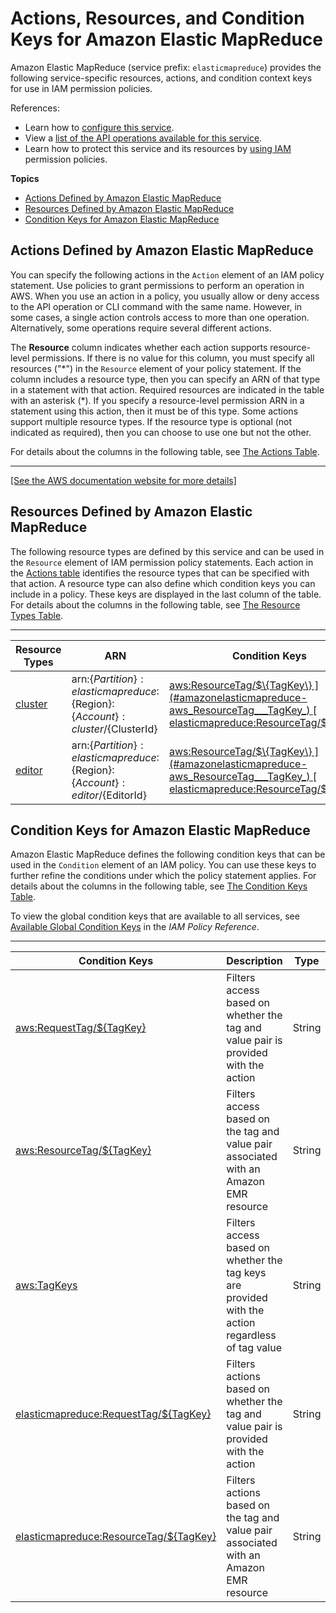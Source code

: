 # Actions, Resources, and Condition Keys for Amazon Elastic MapReduce<a name="list_amazonelasticmapreduce"></a>

Amazon Elastic MapReduce \(service prefix: `elasticmapreduce`\) provides the following service\-specific resources, actions, and condition context keys for use in IAM permission policies\.

References:
+ Learn how to [configure this service](https://docs.aws.amazon.com/emr/latest/ManagementGuide/)\.
+ View a [list of the API operations available for this service](https://docs.aws.amazon.com/emr/latest/APIReference/)\.
+ Learn how to protect this service and its resources by [using IAM](https://docs.aws.amazon.com/emr/latest/ManagementGuide/emr-plan-access.html) permission policies\.

**Topics**
+ [Actions Defined by Amazon Elastic MapReduce](#amazonelasticmapreduce-actions-as-permissions)
+ [Resources Defined by Amazon Elastic MapReduce](#amazonelasticmapreduce-resources-for-iam-policies)
+ [Condition Keys for Amazon Elastic MapReduce](#amazonelasticmapreduce-policy-keys)

## Actions Defined by Amazon Elastic MapReduce<a name="amazonelasticmapreduce-actions-as-permissions"></a>

You can specify the following actions in the `Action` element of an IAM policy statement\. Use policies to grant permissions to perform an operation in AWS\. When you use an action in a policy, you usually allow or deny access to the API operation or CLI command with the same name\. However, in some cases, a single action controls access to more than one operation\. Alternatively, some operations require several different actions\.

The **Resource** column indicates whether each action supports resource\-level permissions\. If there is no value for this column, you must specify all resources \("\*"\) in the `Resource` element of your policy statement\. If the column includes a resource type, then you can specify an ARN of that type in a statement with that action\. Required resources are indicated in the table with an asterisk \(\*\)\. If you specify a resource\-level permission ARN in a statement using this action, then it must be of this type\. Some actions support multiple resource types\. If the resource type is optional \(not indicated as required\), then you can choose to use one but not the other\.

For details about the columns in the following table, see [The Actions Table](reference_policies_actions-resources-contextkeys.md#actions_table)\.


****  
[\[See the AWS documentation website for more details\]](http://docs.aws.amazon.com/IAM/latest/UserGuide/list_amazonelasticmapreduce.html)

## Resources Defined by Amazon Elastic MapReduce<a name="amazonelasticmapreduce-resources-for-iam-policies"></a>

The following resource types are defined by this service and can be used in the `Resource` element of IAM permission policy statements\. Each action in the [Actions table](#amazonelasticmapreduce-actions-as-permissions) identifies the resource types that can be specified with that action\. A resource type can also define which condition keys you can include in a policy\. These keys are displayed in the last column of the table\. For details about the columns in the following table, see [The Resource Types Table](reference_policies_actions-resources-contextkeys.md#resources_table)\.


****  

| Resource Types | ARN | Condition Keys | 
| --- | --- | --- | 
|   [ cluster ](https://docs.aws.amazon.com/emr/latest/ManagementGuide/emr-overview.html)  |  arn:$\{Partition\}:elasticmapreduce:$\{Region\}:$\{Account\}:cluster/$\{ClusterId\}  |   [ aws:ResourceTag/$\{TagKey\} ](#amazonelasticmapreduce-aws_ResourceTag___TagKey_)   [ elasticmapreduce:ResourceTag/$\{TagKey\} ](#amazonelasticmapreduce-elasticmapreduce_ResourceTag___TagKey_)   | 
|   [ editor ](https://docs.aws.amazon.com/emr/latest/ManagementGuide/emr-managed-notebooks.html)  |  arn:$\{Partition\}:elasticmapreduce:$\{Region\}:$\{Account\}:editor/$\{EditorId\}  |   [ aws:ResourceTag/$\{TagKey\} ](#amazonelasticmapreduce-aws_ResourceTag___TagKey_)   [ elasticmapreduce:ResourceTag/$\{TagKey\} ](#amazonelasticmapreduce-elasticmapreduce_ResourceTag___TagKey_)   | 

## Condition Keys for Amazon Elastic MapReduce<a name="amazonelasticmapreduce-policy-keys"></a>

Amazon Elastic MapReduce defines the following condition keys that can be used in the `Condition` element of an IAM policy\. You can use these keys to further refine the conditions under which the policy statement applies\. For details about the columns in the following table, see [The Condition Keys Table](reference_policies_actions-resources-contextkeys.md#context_keys_table)\.

To view the global condition keys that are available to all services, see [Available Global Condition Keys](reference_policies_condition-keys.html#AvailableKeys) in the *IAM Policy Reference*\.


****  

| Condition Keys | Description | Type | 
| --- | --- | --- | 
|   [ aws:RequestTag/$\{TagKey\} ](https://docs.aws.amazon.com/emr/latest/ManagementGuide/emr-plan-access-iam.html#emr-fine-grained-cluster-access)  | Filters access based on whether the tag and value pair is provided with the action | String | 
|   [ aws:ResourceTag/$\{TagKey\} ](https://docs.aws.amazon.com/emr/latest/ManagementGuide/emr-plan-access-iam.html#emr-fine-grained-cluster-access)  | Filters access based on the tag and value pair associated with an Amazon EMR resource | String | 
|   [ aws:TagKeys ](https://docs.aws.amazon.com/emr/latest/ManagementGuide/emr-plan-access-iam.html#emr-fine-grained-cluster-access)  | Filters access based on whether the tag keys are provided with the action regardless of tag value | String | 
|   [ elasticmapreduce:RequestTag/$\{TagKey\} ](https://docs.aws.amazon.com/emr/latest/ManagementGuide/emr-plan-access-iam.html#emr-fine-grained-cluster-access)  | Filters actions based on whether the tag and value pair is provided with the action | String | 
|   [ elasticmapreduce:ResourceTag/$\{TagKey\} ](https://docs.aws.amazon.com/emr/latest/ManagementGuide/emr-plan-access-iam.html#emr-fine-grained-cluster-access)  | Filters actions based on the tag and value pair associated with an Amazon EMR resource | String | 